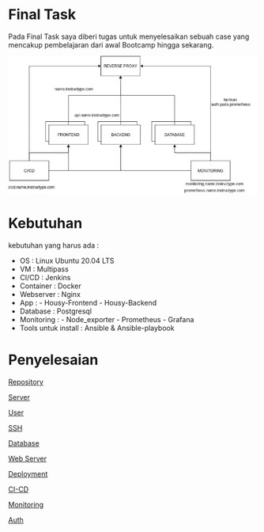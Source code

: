 # Final Task
Pada Final Task saya diberi tugas untuk menyelesaikan sebuah case yang mencakup pembelajaran dari awal Bootcamp hingga sekarang.

   ![gambar](image_2022-01-11_08-49-02.png)

# Kebutuhan
kebutuhan yang harus ada :
- OS                   : Linux Ubuntu 20.04 LTS
- VM                   : Multipass 
- CI/CD                : Jenkins
- Container            : Docker
- Webserver            : Nginx
- App                  : - Housy-Frontend
                         - Housy-Backend
- Database             : Postgresql
- Monitoring           : - Node_exporter
                         - Prometheus
                         - Grafana
- Tools untuk install : Ansible & Ansible-playbook

# Penyelesaian

[Repository](1.Repository/Repository.md)

[Server](2.Server/server.md)

[User](3.User/ansible-setup.md)

[SSH](4.SSH/ssh-key.md)

[Database](5.Database/Database-pgsl.md)

[Web Server](6.Webserver/Webserver.md)

[Deployment](7.Deployment/Deployment.md)

[CI-CD](8.CI-CD/Jenkins-cicd.md)

[Monitoring](9.Monitoring/Monitoring.md)

[Auth](10.Auth/Auth.md)
